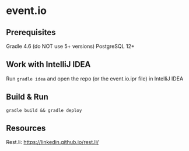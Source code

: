 # event.io

## Prerequisites

Gradle 4.6 (do NOT use 5+ versions)
PostgreSQL 12+

## Work with IntelliJ IDEA

Run `gradle idea` and open the repo (or the event.io.ipr file) in IntelliJ IDEA

## Build & Run

`gradle build && gradle deploy`

## Resources

Rest.li: https://linkedin.github.io/rest.li/
